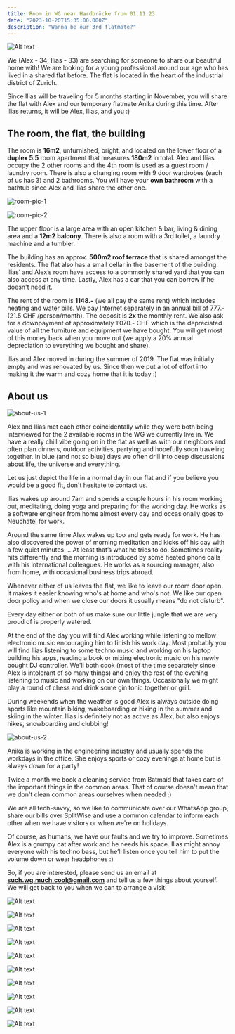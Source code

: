 ```yaml
---
title: Room in WG near Hardbrücke from 01.11.23
date: "2023-10-20T15:35:00.000Z"
description: "Wanna be our 3rd flatmate?"
---
```


![Alt text](image-14.png)

We (Alex - 34; Ilias - 33) are searching for someone to share our beautiful home with! We are looking for a young professional around our age who has lived in a shared flat before. The flat is located in the heart of the industrial district of Zurich.

Since Ilias will be traveling for 5 months starting in November, you will share the flat with Alex and our temporary flatmate Anika during this time. After Ilias returns, it will be Alex, Ilias, and you :)

## The room, the flat, the building

The room is **16m2**, unfurnished, bright, and located on the lower floor of a **duplex 5.5** room apartment that measures **180m2** in total. Alex and Ilias occupy the 2 other rooms and the 4th room is used as a guest room / laundry room. There is also a changing room with 9 door wardrobes (each of us has 3) and 2 bathrooms. You will have your **own bathroom** with a bathtub since Alex and Ilias share the other one.

![room-pic-1](image.png)

![room-pic-2](image-1.png)

The upper floor is a large area with an open kitchen & bar, living & dining area and a **12m2 balcony**. There is also a room with a 3rd toilet, a laundry machine and a tumbler.

The building has an approx. **500m2 roof terrace** that is shared amongst the residents. The flat also has a small cellar in the basement of the building. Ilias’ and Alex’s room have access to a commonly shared yard that you can also access at any time. Lastly, Alex has a car that you can borrow if he doesn't need it.

The rent of the room is **1148.-** (we all pay the same rent) which includes heating and water bills. We pay Internet separately in an annual bill of 777.- (21.5 CHF /person/month). The deposit is **2x** the monthly rent. We also ask for a downpayment of approximately 1′070.- CHF which is the depreciated value of all the furniture and equipment we have bought. You will get most of this money back when you move out (we apply a 20% annual depreciation to everything we bought and share).

Ilias and Alex moved in during the summer of 2019. The flat was initially empty and was renovated by us. Since then we put a lot of effort into making it the warm and cozy home that it is today :)

## About us

![about-us-1](image-3.png)

Alex and Ilias met each other coincidentally while they were both being interviewed for the 2 available rooms in the WG we currently live in. We have a really chill vibe going on in the flat as well as with our neighbors and often plan dinners, outdoor activities, partying and hopefully soon traveling together. In blue (and not so blue) days we often drill into deep discussions about life, the universe and everything.

Let us just depict the life in a normal day in our flat and if you believe you would be a good fit, don't hesitate to contact us.

Ilias wakes up around 7am and spends a couple hours in his room working out, meditating, doing yoga and preparing for the working day. He works as a software engineer from home almost every day and occasionally goes to Neuchatel for work.

Around the same time Alex wakes up too and gets ready for work. He has also discovered the power of morning meditation and kicks off his day with a few quiet minutes. …At least that’s what he tries to do. Sometimes reality hits differently and the morning is introduced by some heated phone calls with his international colleagues. He works as a sourcing manager, also from home, with occasional business trips abroad.

Whenever either of us leaves the flat, we like to leave our room door open. It makes it easier knowing who's at home and who's not. We like our open door policy and when we close our doors it usually means "do not disturb".

Every day either or both of us make sure our little jungle that we are very proud of is properly watered.

At the end of the day you will find Alex working while listening to mellow electronic music encouraging him to finish his work day. Most probably you will find Ilias listening to some techno music and working on his laptop building his apps, reading a book or mixing electronic music on his newly bought DJ controller. We'll both cook (most of the time separately since Alex is intolerant of so many things) and enjoy the rest of the evening listening to music and working on our own things. Occasionally we might play a round of chess and drink some gin tonic together or grill.

During weekends when the weather is good Alex is always outside doing sports like mountain biking, wakeboarding or hiking in the summer and skiing in the winter. Ilias is definitely not as active as Alex, but also enjoys hikes, snowboarding and clubbing!

![about-us-2](image-2.png)

Anika is working in the engineering industry and usually spends the workdays in the office. She enjoys sports or cozy evenings at home but is always down for a party!

Twice a month we book a cleaning service from Batmaid that takes care of the important things in the common areas. That of course doesn't mean that we don't clean common areas ourselves when needed ;)

We are all tech-savvy, so we like to communicate over our WhatsApp group, share our bills over SplitWise and use a common calendar to inform each other when we have visitors or when we're on holidays.

Of course, as humans, we have our faults and we try to improve. Sometimes Alex is a grumpy cat after work and he needs his space. Ilias might annoy everyone with his techno bass, but he’ll listen once you tell him to put the volume down or wear headphones :)

So, if you are interested, please send us an email at **such.wg.much.cool@gmail.com** and tell us a few things about yourself. We will get back to you when we can to arrange a visit!

![Alt text](image-4.png)

![Alt text](image-5.png)

![Alt text](image-6.png)

![Alt text](image-7.png)

![Alt text](image-8.png)

![Alt text](image-9.png)

![Alt text](image-10.png)

![Alt text](image-11.png)

![Alt text](image-12.png)

![Alt text](image-13.png)
